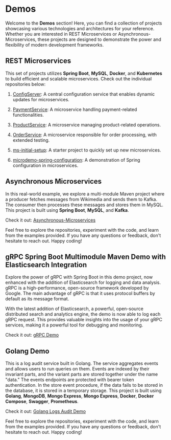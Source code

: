 # Demos

Welcome to the **Demos** section! Here, you can find a collection of projects showcasing various technologies and architectures for your reference. Whether you are interested in REST Microservices or Asynchronous-Microservices, these projects are designed to demonstrate the power and flexibility of modern development frameworks.

## REST Microservices

This set of projects utilizes **Spring Boot**, **MySQL**, **Docker**, and **Kubernetes** to build efficient and scalable microservices. Check out the individual repositories below:

1. [ConfigServer](https://github.com/dmanias/ConfigServer): A central configuration service that enables dynamic updates for microservices.

2. [PaymentService](https://github.com/dmanias/PaymentService): A microservice handling payment-related functionalities.

3. [ProductService](https://github.com/dmanias/ProductService): A microservice managing product-related operations.

4. [OrderService](https://github.com/dmanias/OrderService): A microservice responsible for order processing, with extended testing.

5. [ms-initial-setup](https://github.com/dmanias/ms-initial-setup): A starter project to quickly set up new microservices.

6. [microdemo-spring-configuration](https://github.com/dmanias/microdemo-spring-configuration): A demonstration of Spring configuration in microservices.

## Asynchronous Microservices

In this real-world example, we explore a multi-module Maven project where a producer fetches messages from Wikimedia and sends them to Kafka. The consumer then processes these messages and stores them in MySQL. This project is built using **Spring Boot**, **MySQL**, and **Kafka**.

Check it out: [Asynchronous-Microservices](https://github.com/dmanias/Asynchronous-Microservices)

Feel free to explore the repositories, experiment with the code, and learn from the examples provided. If you have any questions or feedback, don't hesitate to reach out. Happy coding!

## gRPC Spring Boot Multimodule Maven Demo with Elasticsearch Integration

Explore the power of gRPC with Spring Boot in this demo project, now enhanced with the addition of Elasticsearch for logging and data analysis. gRPC is a high-performance, open-source framework developed by Google. The main advantage of gRPC is that it uses protocol buffers by default as its message format.

With the latest addition of Elasticsearch, a powerful, open-source distributed search and analytics engine, the demo is now able to log each gRPC request. This provides valuable insights into the usage of your gRPC services, making it a powerful tool for debugging and monitoring.

Check it out: [gRPC Demo](https://github.com/dmanias/grpcDemo)

## Golang Demo

This is a log audit service built in Golang. The service aggregates events and allows users to run queries on them. Events are indexed by their invariant parts, and the variant parts are stored together under the name "data." The events endpoints are protected with bearer token authentication. In the store event procedure, if the data fails to be stored in the database, it is stored in a temporary storage.
This project is built using **Golang**, **MongoDB**, **Mongo Express**, **Mongo Express**, **Docker**, **Docker Compose**, **Swagger**, **Prometheus**.


Check it out: [Golang Logs Audit Demo](https://github.com/dmanias/logs-audit)

Feel free to explore the repositories, experiment with the code, and learn from the examples provided. If you have any questions or feedback, don't hesitate to reach out. Happy coding!
